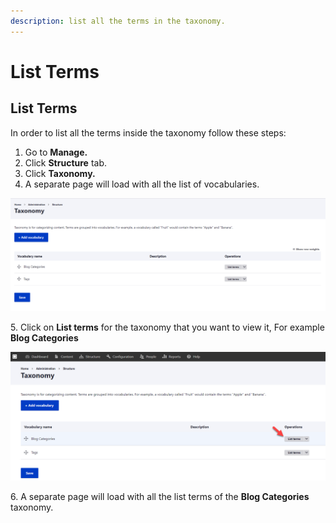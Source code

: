 ```yaml
---
description: list all the terms in the taxonomy.
---
```


# List Terms

## List Terms

In order to list all the terms inside the taxonomy follow these steps:&#x20;

1. Go to **Manage.**
2. Click **Structure** tab.
3. Click **Taxonomy.**
4. A separate page will load with all the list of vocabularies.

![All the taxonomies](<../../../.gitbook/assets/image (50).png>)

5\. Click on **List terms** for the taxonomy that you want to view it, For example **Blog Categories**

![List Terms of Blog Categories Taxonomy](<../../../.gitbook/assets/image (47).png>)

6\. A separate page will load with all the list terms of the **Blog Categories** taxonomy.
